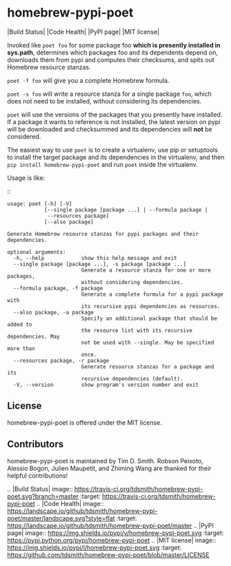 homebrew-pypi-poet
==================

|Build Status| |Code Health| |PyPI page| |MIT license|

Invoked like ``poet foo`` for some package foo **which is presently
installed in sys.path**, determines which packages foo and its
dependents depend on, downloads them from pypi and computes their
checksums, and spits out Homebrew resource stanzas.

``poet -f foo`` will give you a complete Homebrew formula.

``poet -s foo`` will write a resource stanza for a single package
``foo``, which does not need to be installed, without considering its
dependencies.

``poet`` will use the versions of the packages that you presently have
installed. If a package it wants to reference is not installed, the
latest version on pypi will be downloaded and checksummed and its
dependencies will **not** be considered.

The easiest way to use ``poet`` is to create a virtualenv, use pip or
setuptools to install the target package and its dependencies in the
virtualenv, and then ``pip install homebrew-pypi-poet`` and run ``poet``
inside the virtualenv.

Usage is like:

::

    usage: poet [-h] [-V]
                [--single package [package ...] | --formula package |
                 --resources package]
                [--also package]

    Generate Homebrew resource stanzas for pypi packages and their dependencies.

    optional arguments:
      -h, --help            show this help message and exit
      --single package [package ...], -s package [package ...]
                            Generate a resource stanza for one or more packages,
                            without considering dependencies.
      --formula package, -f package
                            Generate a complete formula for a pypi package with
                            its recursive pypi dependencies as resources.
      --also package, -a package
                            Specify an additional package that should be added to
                            the resource list with its recursive dependencies. May
                            not be used with --single. May be specified more than
                            once.
      --resources package, -r package
                            Generate resource stanzas for a package and its
                            recursive dependencies (default).
      -V, --version         show program's version number and exit

License
-------

homebrew-pypi-poet is offered under the MIT license.

Contributors
------------

homebrew-pypi-poet is maintained by Tim D. Smith. Robson Peixoto,
Alessio Bogon, Julien Maupetit, and Zhiming Wang are thanked for their helpful contributions!

.. |Build Status| image:: https://travis-ci.org/tdsmith/homebrew-pypi-poet.svg?branch=master
   :target: https://travis-ci.org/tdsmith/homebrew-pypi-poet
.. |Code Health| image:: https://landscape.io/github/tdsmith/homebrew-pypi-poet/master/landscape.svg?style=flat
   :target: https://landscape.io/github/tdsmith/homebrew-pypi-poet/master
.. |PyPI page| image:: https://img.shields.io/pypi/v/homebrew-pypi-poet.svg
   :target: https://pypi.python.org/pypi/homebrew-pypi-poet
.. |MIT license| image:: https://img.shields.io/pypi/l/homebrew-pypi-poet.svg
   :target: https://github.com/tdsmith/homebrew-pypi-poet/blob/master/LICENSE
